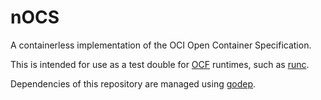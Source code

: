 # nOCS
A containerless implementation of the OCI Open Container Specification.

This is intended for use as a test double for
[OCF](https://github.com/opencontainers/specs) runtimes, such as
[runc](https://github.com/opencontainers/runc).

Dependencies of this repository are managed using [godep](https://github.com/tools/godep).
